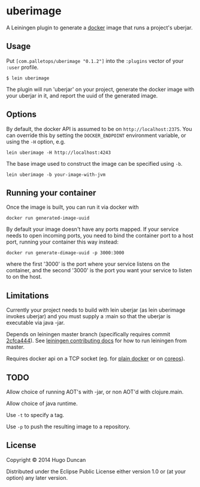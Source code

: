 # uberimage

A Leiningen plugin to generate a [docker](http://www.docker.com/) image that runs a project's uberjar.

## Usage

Put `[com.palletops/uberimage "0.1.2"]` into the `:plugins` vector of your
`:user` profile.

    $ lein uberimage

The plugin will run 'uberjar' on your project, generate the docker
image with your uberjar in it, and report the uuid of the generated image.

## Options

By default, the docker API is assumed to be on
`http://localhost:2375`.  You can override this by setting the
`DOCKER_ENDPOINT` environment variable, or using the `-H` option, e.g.

```
lein uberimage -H http://localhost:4243
```

The base image used to construct the image can be specified using
`-b`.

```
lein uberimage -b your-image-with-jvm
```

## Running your container

Once the image is built, you can run it via docker with

```
docker run generated-image-uuid
```

By default your image doesn't have any ports mapped. If your service
needs to open incoming ports, you need to bind the container port to
a host port, running your container this way instead:

```
docker run generate-dimage-uuid -p 3000:3000
```

where the first '3000' is the port where your service listens on
the container, and the second '3000' is the port you want your service
to listen to on the host.

## Limitations

Currently your project needs to build with lein uberjar (as lein
uberimage invokes uberjar) and you must supply a :main so that the
uberjar is executable via java -jar.

Depends on leiningen master branch (specifically requires commit
[2cfca444](https://github.com/technomancy/leiningen/commit/2cfca444fe37135637a4efbe9f004d4ce5fe51c7)).
See
[leiningen contributing docs](https://github.com/technomancy/leiningen/blob/master/CONTRIBUTING.md#user-content-bootstrapping)
for how to run leiningen from master.

Requires docker api on a TCP
socket (eg. for
[plain docker](https://docs.docker.com/articles/basics/#bind-docker-to-another-hostport-or-a-unix-socket)
or on
[coreos](http://coreos.com/docs/launching-containers/building/customizing-docker/)).

## TODO

Allow choice of running AOT's with -jar, or non AOT'd with clojure.main.

Allow choice of java runtime.

Use `-t` to specify a tag.

Use `-p` to push the resulting image to a repository.

## License

Copyright © 2014 Hugo Duncan

Distributed under the Eclipse Public License either version 1.0 or (at
your option) any later version.
